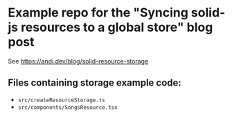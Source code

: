 # Example repo for the "Syncing solid-js resources to a global store" blog post
See https://andi.dev/blog/solid-resource-storage

## Files containing storage example code:
- `src/createResourceStorage.ts`
- `src/components/SongsResource.tsx`
